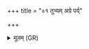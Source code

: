 +++
title = "०१ तुभ्यम् अग्रे पर्य्"

+++
<details><summary>मूलम् (GR)</summary>

तुभ्यम् अग्रे पर्य् अवहन्  
सूर्यां वहतुना सह ।  
पुनः पतिभ्यो जायां दा  
अग्ने प्रजया सह ॥
</details>